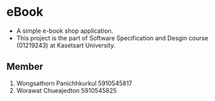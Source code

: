 # eBook
- A simple e-book shop application.  
- This project is the part of Software Specification and Desgin course (01219243) at Kasetsart University.
## Member
1. Wongsathorn Panichhkurkul 5910545817
2. Worawat Chueajedton 5910545825
